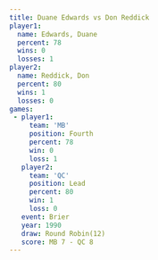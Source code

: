```yaml
---
title: Duane Edwards vs Don Reddick
player1:              
  name: Edwards, Duane
  percent: 78         
  wins: 0             
  losses: 1           
player2:              
  name: Reddick, Don  
  percent: 80         
  wins: 1             
  losses: 0           
games:
 - player1:          
     team: 'MB'      
     position: Fourth
     percent: 78     
     win: 0          
     loss: 1         
   player2:        
     team: 'QC'    
     position: Lead
     percent: 80   
     win: 1        
     loss: 0       
   event: Brier         
   year: 1990           
   draw: Round Robin(12)
   score: MB 7 - QC 8   
---
```

